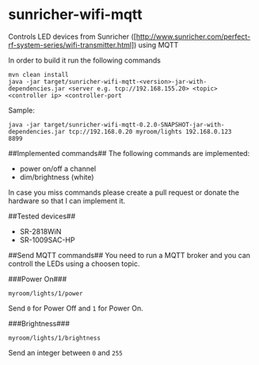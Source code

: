 # sunricher-wifi-mqtt

Controls LED devices from Sunricher ([http://www.sunricher.com/perfect-rf-system-series/wifi-transmitter.html]) using MQTT


In order to build it run the following commands
```
mvn clean install
java -jar target/sunricher-wifi-mqtt-<version>-jar-with-dependencies.jar <server e.g. tcp://192.168.155.20> <topic> <controller ip> <controller-port
```

Sample:
```
java -jar target/sunricher-wifi-mqtt-0.2.0-SNAPSHOT-jar-with-dependencies.jar tcp://192.168.0.20 myroom/lights 192.168.0.123
8899
```

##Implemented commands##
The following commands are implemented:

- power on/off a channel
- dim/brightness (white)

In case you miss commands please create a pull request or donate the hardware so that I can implement it.

##Tested devices##
- SR-2818WiN
- SR-1009SAC-HP

##Send MQTT commands##
You need to run a MQTT broker and you can controll the LEDs using a choosen topic.

###Power On###

```
myroom/lights/1/power
```
Send `0` for Power Off and `1` for Power On.

###Brightness###

```
myroom/lights/1/brightness
```

Send an integer between `0` and `255`
